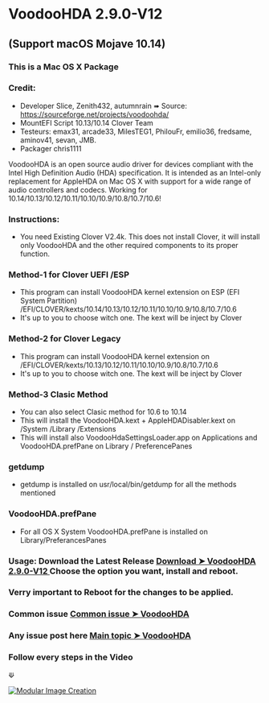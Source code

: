 # VoodooHDA 2.9.0-V12 
## (Support macOS Mojave 10.14)

### This is a Mac OS X Package

### Credit:
- Developer Slice, Zenith432, autumnrain ➠ Source: https://sourceforge.net/projects/voodoohda/
- MountEFI Script 10.13/10.14 Clover Team
- Testeurs: emax31, arcade33, MilesTEG1, PhilouFr, emilio36, fredsame, aminov41, sevan, JMB.
- Packager chris1111


VoodooHDA is an open source audio driver for devices compliant with the Intel High Definition Audio (HDA) specification.
It is intended as an Intel-only replacement for AppleHDA on Mac OS X with support for a wide range of audio controllers and codecs. Working for 10.14/10.13/10.12/10.11/10.10/10.9/10.8/10.7/10.6!  


### Instructions: 
- You need Existing Clover V2.4k. This does not install Clover, it will install only VoodooHDA and the other required components to its proper function.

### Method-1 for Clover UEFI /ESP
- This program can install VoodooHDA kernel extension on ESP (EFI System Partition) /EFI/CLOVER/kexts/10.14/10.13/10.12/10.11/10.10/10.9/10.8/10.7/10.6
- It's up to you to choose witch one. The kext will be inject by Clover

### Method-2 for Clover Legacy
- This program can install VoodooHDA kernel extension on /EFI/CLOVER/kexts/10.13/10.12/10.11/10.10/10.9/10.8/10.7/10.6
- It's up to you to choose witch one. The kext will be inject by Clover


### Method-3 Clasic Method
- You can also select Clasic method for 10.6 to 10.14
- This will install the VoodooHDA.kext + AppleHDADisabler.kext on /System /Library /Extensions
- This will install also VoodooHdaSettingsLoader.app on Applications and VoodooHDA.prefPane on Library / PreferencePanes  

### getdump
- getdump is installed on usr/local/bin/getdump for all the methods mentioned

### VoodooHDA.prefPane
- For all OS X System VoodooHDA.prefPane is installed on Library/PreferancesPanes

### Usage: Download the Latest Release [Download ➤ VoodooHDA 2.9.0-V12 ](https://github.com/chris1111/VoodooHDA-2.9.0-Clover-V12/releases/tag/V12) Choose the option you want, install and reboot. 

### Verry important to Reboot for the changes to be applied.

### Common issue [Common issue ➤ VoodooHDA ](http://www.insanelymac.com/forum/topic/267905-voodoohda-common-problems/)

### Any issue post here [Main topic ➤ VoodooHDA ](http://www.insanelymac.com/forum/topic/314406-voodoohda-290/)

### Follow every steps in the Video
⟱

[![Modular Image Creation](https://i95.servimg.com/u/f95/18/50/18/69/video_10.png)](https://youtu.be/RYHI2LGBqMc)

